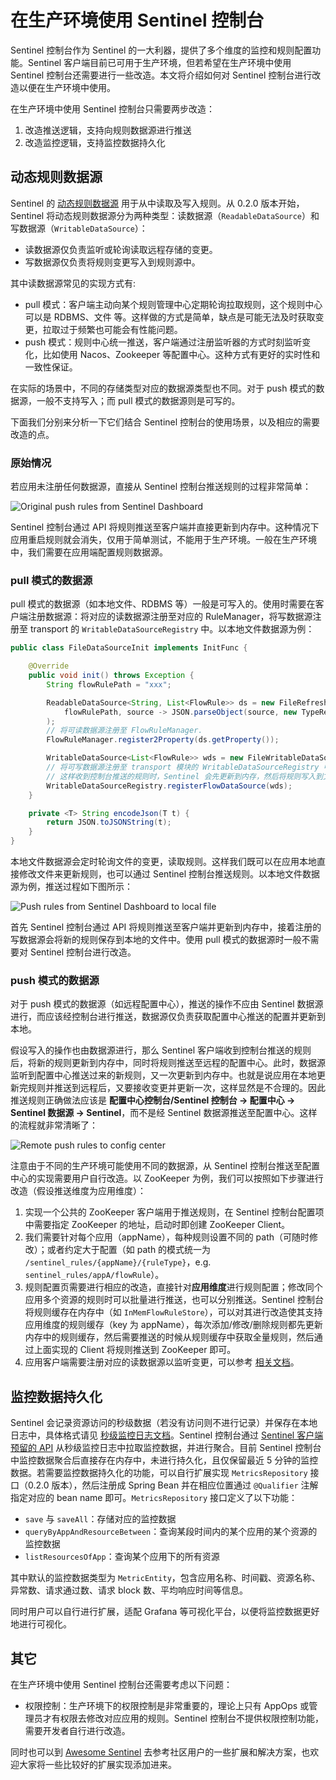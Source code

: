 # 在生产环境使用 Sentinel 控制台

Sentinel 控制台作为 Sentinel 的一大利器，提供了多个维度的监控和规则配置功能。Sentinel 客户端目前已可用于生产环境，但若希望在生产环境中使用 Sentinel 控制台还需要进行一些改造。本文将介绍如何对 Sentinel 控制台进行改造以便在生产环境中使用。

在生产环境中使用 Sentinel 控制台只需要两步改造：

1. 改造推送逻辑，支持向规则数据源进行推送
2. 改造监控逻辑，支持监控数据持久化

## 动态规则数据源

Sentinel 的 [动态规则数据源](https://github.com/alibaba/Sentinel/wiki/%E5%8A%A8%E6%80%81%E8%A7%84%E5%88%99%E6%89%A9%E5%B1%95) 用于从中读取及写入规则。从 0.2.0 版本开始，Sentinel 将动态规则数据源分为两种类型：读数据源（`ReadableDataSource`）和写数据源（`WritableDataSource`）：

- 读数据源仅负责监听或轮询读取远程存储的变更。
- 写数据源仅负责将规则变更写入到规则源中。

其中读数据源常见的实现方式有:

- pull 模式：客户端主动向某个规则管理中心定期轮询拉取规则，这个规则中心可以是 RDBMS、文件 等。这样做的方式是简单，缺点是可能无法及时获取变更，拉取过于频繁也可能会有性能问题。
- push 模式：规则中心统一推送，客户端通过注册监听器的方式时刻监听变化，比如使用 Nacos、Zookeeper 等配置中心。这种方式有更好的实时性和一致性保证。

在实际的场景中，不同的存储类型对应的数据源类型也不同。对于 push 模式的数据源，一般不支持写入；而 pull 模式的数据源则是可写的。

下面我们分别来分析一下它们结合 Sentinel 控制台的使用场景，以及相应的需要改造的点。

### 原始情况

若应用未注册任何数据源，直接从 Sentinel 控制台推送规则的过程非常简单：

![Original push rules from Sentinel Dashboard](https://cdn.nlark.com/lark/0/2018/png/47688/1536660296273-4f440bba-5b9e-4205-9402-fb6083b66912.png) 

Sentinel 控制台通过 API 将规则推送至客户端并直接更新到内存中。这种情况下应用重启规则就会消失，仅用于简单测试，不能用于生产环境。一般在生产环境中，我们需要在应用端配置规则数据源。

### pull 模式的数据源

pull 模式的数据源（如本地文件、RDBMS 等）一般是可写入的。使用时需要在客户端注册数据源：将对应的读数据源注册至对应的 RuleManager，将写数据源注册至 transport 的 `WritableDataSourceRegistry` 中。以本地文件数据源为例：

```java
public class FileDataSourceInit implements InitFunc {

    @Override
    public void init() throws Exception {
        String flowRulePath = "xxx";

        ReadableDataSource<String, List<FlowRule>> ds = new FileRefreshableDataSource<>(
            flowRulePath, source -> JSON.parseObject(source, new TypeReference<List<FlowRule>>() {})
        );
        // 将可读数据源注册至 FlowRuleManager.
        FlowRuleManager.register2Property(ds.getProperty());

        WritableDataSource<List<FlowRule>> wds = new FileWritableDataSource<>(flowRulePath, this::encodeJson);
        // 将可写数据源注册至 transport 模块的 WritableDataSourceRegistry 中.
        // 这样收到控制台推送的规则时，Sentinel 会先更新到内存，然后将规则写入到文件中.
        WritableDataSourceRegistry.registerFlowDataSource(wds);
    }

    private <T> String encodeJson(T t) {
        return JSON.toJSONString(t);
    }
}
```

本地文件数据源会定时轮询文件的变更，读取规则。这样我们既可以在应用本地直接修改文件来更新规则，也可以通过 Sentinel 控制台推送规则。以本地文件数据源为例，推送过程如下图所示：

![Push rules from Sentinel Dashboard to local file](https://cdn.nlark.com/lark/0/2018/png/47688/1536660311826-addf4ff6-9fc9-4586-ba8b-4caf3a91457d.png) 

首先 Sentinel 控制台通过 API 将规则推送至客户端并更新到内存中，接着注册的写数据源会将新的规则保存到本地的文件中。使用 pull 模式的数据源时一般不需要对 Sentinel 控制台进行改造。

### push 模式的数据源

对于 push 模式的数据源（如远程配置中心），推送的操作不应由 Sentinel 数据源进行，而应该经控制台进行推送，数据源仅负责获取配置中心推送的配置并更新到本地。

假设写入的操作也由数据源进行，那么 Sentinel 客户端收到控制台推送的规则后，将新的规则更新到内存中，同时将规则推送至远程的配置中心。此时，数据源监听到配置中心推送过来的新规则，又一次更新到内存中。也就是说应用在本地更新完规则并推送到远程后，又要接收变更并更新一次，这样显然是不合理的。因此推送规则正确做法应该是 **配置中心控制台/Sentinel 控制台 → 配置中心 → Sentinel 数据源 → Sentinel**，而不是经 Sentinel 数据源推送至配置中心。这样的流程就非常清晰了：

![Remote push rules to config center](https://cdn.nlark.com/lark/0/2018/png/47688/1536660393347-c5bc2ad6-0d00-4871-8b9b-388f437611ef.png) 

注意由于不同的生产环境可能使用不同的数据源，从 Sentinel 控制台推送至配置中心的实现需要用户自行改造。以 ZooKeeper 为例，我们可以按照如下步骤进行改造（假设推送维度为应用维度）：

1. 实现一个公共的 ZooKeeper 客户端用于推送规则，在 Sentinel 控制台配置项中需要指定 ZooKeeper 的地址，启动时即创建 ZooKeeper Client。
2. 我们需要针对每个应用（appName），每种规则设置不同的 path（可随时修改）；或者约定大于配置（如 path 的模式统一为 `/sentinel_rules/{appName}/{ruleType}`，e.g. `sentinel_rules/appA/flowRule`）。
3. 规则配置页需要进行相应的改造，直接针对**应用维度**进行规则配置；修改同个应用多个资源的规则时可以批量进行推送，也可以分别推送。Sentinel 控制台将规则缓存在内存中（如 `InMemFlowRuleStore`），可以对其进行改造使其支持应用维度的规则缓存（key 为 appName），每次添加/修改/删除规则都先更新内存中的规则缓存，然后需要推送的时候从规则缓存中获取全量规则，然后通过上面实现的 Client 将规则推送到 ZooKeeper 即可。
4. 应用客户端需要注册对应的读数据源以监听变更，可以参考 [相关文档](https://github.com/alibaba/Sentinel/wiki/%E5%8A%A8%E6%80%81%E8%A7%84%E5%88%99%E6%89%A9%E5%B1%95)。

## 监控数据持久化

Sentinel 会记录资源访问的秒级数据（若没有访问则不进行记录）并保存在本地日志中，具体格式请见 [秒级监控日志文档](https://github.com/alibaba/Sentinel/wiki/%E6%97%A5%E5%BF%97#%E7%A7%92%E7%BA%A7%E7%9B%91%E6%8E%A7%E6%97%A5%E5%BF%97)。Sentinel 控制台通过 [Sentinel 客户端预留的 API](https://github.com/alibaba/Sentinel/wiki/%E5%AE%9E%E6%97%B6%E7%9B%91%E6%8E%A7#%E5%AE%9E%E6%97%B6%E6%9F%A5%E8%AF%A2) 从秒级监控日志中拉取监控数据，并进行聚合。目前 Sentinel 控制台中监控数据聚合后直接存在内存中，未进行持久化，且仅保留最近 5 分钟的监控数据。若需要监控数据持久化的功能，可以自行扩展实现 `MetricsRepository` 接口（0.2.0 版本），然后注册成 Spring Bean 并在相应位置通过 `@Qualifier` 注解指定对应的 bean name 即可。`MetricsRepository` 接口定义了以下功能：

- `save` 与 `saveAll`：存储对应的监控数据
- `queryByAppAndResourceBetween`：查询某段时间内的某个应用的某个资源的监控数据
- `listResourcesOfApp`：查询某个应用下的所有资源

其中默认的监控数据类型为 `MetricEntity`，包含应用名称、时间戳、资源名称、异常数、请求通过数、请求 block 数、平均响应时间等信息。

同时用户可以自行进行扩展，适配 Grafana 等可视化平台，以便将监控数据更好地进行可视化。

## 其它

在生产环境中使用 Sentinel 控制台还需要考虑以下问题：

- 权限控制：生产环境下的权限控制是非常重要的，理论上只有 AppOps 或管理员才有权限去修改对应应用的规则。Sentinel 控制台不提供权限控制功能，需要开发者自行进行改造。

同时也可以到 [Awesome Sentinel](https://github.com/alibaba/sentinel-awesome) 去参考社区用户的一些扩展和解决方案，也欢迎大家将一些比较好的扩展实现添加进来。